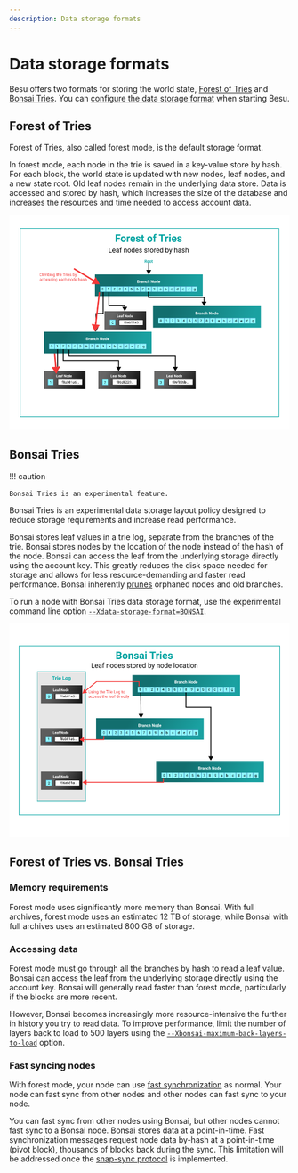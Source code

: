 ```yaml
---
description: Data storage formats
---
```


# Data storage formats

Besu offers two formats for storing the world state, [Forest of Tries](#forest-of-tries) and [Bonsai Tries](#bonsai-tries).
You can [configure the data storage format](../HowTo/Configure/Configure-Data-Storage.md) when starting Besu.

## Forest of Tries

Forest of Tries, also called forest mode, is the default storage format.

In forest mode, each node in the trie is saved in a key-value store by hash. For each block, the world state is updated
with new nodes, leaf nodes, and a new state root. Old leaf nodes remain in the underlying data store. Data is accessed
and stored by hash, which increases the size of the database and increases the resources and time needed to access account data.

![forest_of_tries](../images/forest_of_tries.png)

## Bonsai Tries

!!! caution

    Bonsai Tries is an experimental feature.

Bonsai Tries is an experimental data storage layout policy designed to reduce storage requirements and increase
read performance.

Bonsai stores leaf values in a trie log, separate from the branches of the trie. Bonsai stores nodes by the
location of the node instead of the hash of the node. Bonsai can access the leaf from the underlying storage directly using the
account key. This greatly reduces the disk space needed for storage and allows for less resource-demanding
and faster read performance. Bonsai inherently [prunes](Pruning.md) orphaned nodes and old branches.

To run a node with Bonsai Tries data storage format, use the experimental command line option
[`--Xdata-storage-format=BONSAI`](../HowTo/Configure/Configure-Data-Storage.md).

![Bonsai_tries](../images/Bonsai_tries.png)

## Forest of Tries vs. Bonsai Tries

### Memory requirements

Forest mode uses significantly more memory than Bonsai. With full archives, forest mode uses an estimated 12 TB of storage,
while Bonsai with full archives uses an estimated 800 GB of storage.

### Accessing data

Forest mode must go through all the branches by hash to read a leaf value. Bonsai can access the leaf from the
underlying storage directly using the account key. Bonsai will generally read faster than forest mode,
particularly if the blocks are more recent.

However, Bonsai becomes increasingly more resource-intensive the further in history you try to read data. To improve performance,
limit the number of layers back to load to 500 layers using the
[`--Xbonsai-maximum-back-layers-to-load`](../HowTo/Configure/Configure-Data-Storage.md#configuring-the-number-of-layers-loaded-with-bonsai) option.

### Fast syncing nodes

With forest mode, your node can use [fast synchronization](Node-Types.md#run-a-full-node) as normal.
Your node can fast sync from other nodes and other nodes can fast sync to your node.

You can fast sync from other nodes using Bonsai, but other nodes cannot fast sync
to a Bonsai node. Bonsai stores data at a point-in-time. Fast synchronization messages request node data by-hash at a
point-in-time (pivot block), thousands of blocks back during the sync. This limitation will be addressed
once the [snap-sync protocol](https://github.com/ethereum/devp2p/blob/master/caps/snap.md) is implemented.

